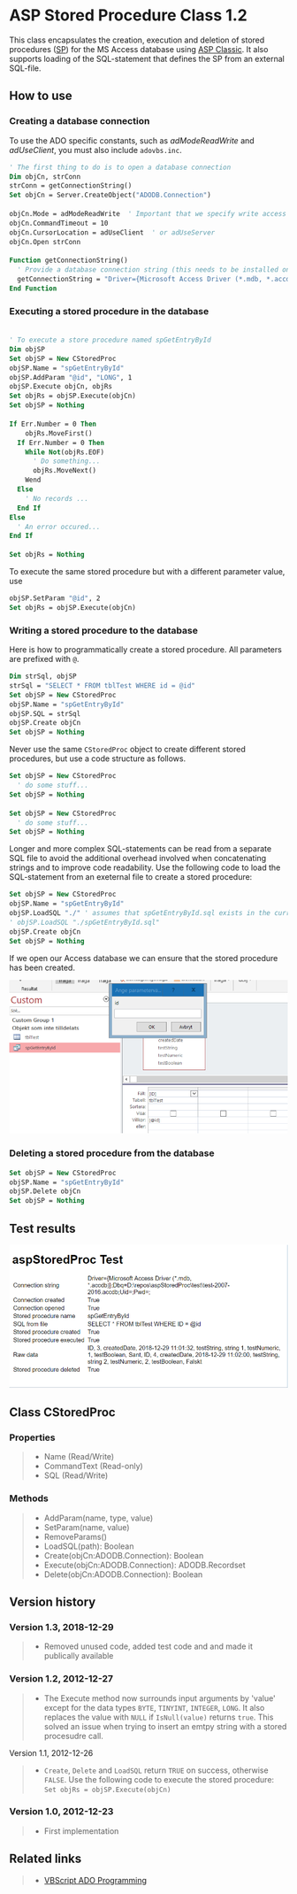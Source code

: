 # ASP Stored Procedure Class 1.2

This class encapsulates the creation, execution and deletion of stored procedures ([SP][sp]) for the MS Access database using [ASP Classic][asp]. It also supports loading of the SQL-statement that defines the SP from an external SQL-file.

## How to use

### Creating a database connection

To use the ADO specific constants, such as <em>adModeReadWrite</em> and <em>adUseClient</em>, you must also include `adovbs.inc`.

```vb
' The first thing to do is to open a database connection
Dim objCn, strConn
strConn = getConnectionString()
Set objCn = Server.CreateObject("ADODB.Connection")

objCn.Mode = adModeReadWrite  ' Important that we specify write access when creating a stored procedure
objCn.CommandTimeout = 10
objCn.CursorLocation = adUseClient  ' or adUseServer
objCn.Open strConn

Function getConnectionString()
  ' Provide a database connection string (this needs to be installed on your system)
  getConnectionString = "Driver={Microsoft Access Driver (*.mdb, *.accdb)};Dbq=" & Server.MapPath("test-accdb-2007-2016.accdb") & ";Uid=;Pwd=;"
End Function
```

### Executing a stored procedure in the database

```vb

' To execute a store procedure named spGetEntryById
Dim objSP
Set objSP = New CStoredProc
objSP.Name = "spGetEntryById"
objSP.AddParam "@id", "LONG", 1
objSP.Execute objCn, objRs
Set objRs = objSP.Execute(objCn)
Set objSP = Nothing

If Err.Number = 0 Then
	objRs.MoveFirst()
  If Err.Number = 0 Then
    While Not(objRs.EOF)
      ' Do something...
      objRs.MoveNext()
    Wend
  Else
    ' No records ...
  End If
Else
  ' An error occured...
End If

Set objRs = Nothing
```

To execute the same stored procedure but with a different parameter value, use
```vb 
objSP.SetParam "@id", 2
Set objRs = objSP.Execute(objCn)
```

### Writing a stored procedure to the database

Here is how to programmatically create a stored procedure. All parameters are prefixed with `@`.

```vb
Dim strSql, objSP
strSql = "SELECT * FROM tblTest WHERE id = @id"
Set objSP = New CStoredProc
objSP.Name = "spGetEntryById"
objSP.SQL = strSql
objSP.Create objCn
Set objSP = Nothing
```

Never use the same `CStoredProc` object to create different stored procedures, but use a code structure as follows.

```vb
Set objSP = New CStoredProc
  ' do some stuff...
Set objSP = Nothing

Set objSP = New CStoredProc
  ' do some stuff...
Set objSP = Nothing
```

Longer and more complex SQL-statements can be read from a separate SQL file to avoid the additional overhead involved when concatenating strings and to improve code readability. Use the following code to load the SQL-statement from an exeternal file to create a stored procedure:

```vb
Set objSP = New CStoredProc
objSP.Name = "spGetEntryById"
objSP.LoadSQL "./" ' assumes that spGetEntryById.sql exists in the current folder
' objSP.LoadSQL "./spGetEntryById.sql"
objSP.Create objCn
Set objSP = Nothing
```

If we open our Access database we can ensure that the stored procedure has been created.

<img src="test/spGetEntryById-created.png" />

### Deleting a stored procedure from the database

```vb
Set objSP = New CStoredProc
objSP.Name = "spGetEntryById"
objSP.Delete objCn
Set objSP = Nothing
```

## Test results

<img src="test/aspStoredProc-test.png" />

## Class CStoredProc

### Properties

> * Name (Read/Write)
> * CommandText (Read-only)
> * SQL (Read/Write)

### Methods

> * AddParam(name, type, value) 
> * SetParam(name, value)
> * RemoveParams()
> * LoadSQL(path): Boolean
> * Create(objCn:ADODB.Connection): Boolean
> * Execute(objCn:ADODB.Connection): ADODB.Recordset
> * Delete(objCn:ADODB.Connection): Boolean

## Version history

### Version 1.3, 2018-12-29
> * Removed unused code, added test code and and made it publically available

### Version 1.2, 2012-12-27
> * The Execute method now surrounds input arguments by 'value' except for the data types `BYTE`, `TINYINT`, `INTEGER`, `LONG`. It also replaces the value with `NULL` if `IsNull(value)` returns `true`. This solved an issue when trying to insert an emtpy string with a stored procesudre call.

Version 1.1, 2012-12-26
> * `Create`, `Delete` and `LoadSQL` return `TRUE` on success, otherwise `FALSE`.
Use the following code to execute the stored procedure: `Set objRs = objSP.Execute(objCn)`

### Version 1.0, 2012-12-23
> * First implementation

## Related links

>* [VBScript ADO Programming][ado]

[sp]: https://en.wikipedia.org/wiki/Stored_procedure
[asp]: https://en.wikipedia.org/wiki/Active_Server_Pages
[ado]: https://docs.microsoft.com/en-us/sql/ado/guide/appendixes/vbscript-ado-programming?view=sql-server-2017
